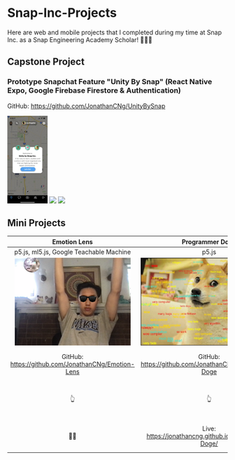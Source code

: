 # Snap-Inc-Projects

Here are web and mobile projects that I completed during my time at Snap Inc. as a Snap Engineering Academy Scholar! 👻👨‍🎓

## Capstone Project

### Prototype Snapchat Feature "Unity By Snap" (React Native Expo, Google Firebase Firestore & Authentication)
GitHub: https://github.com/JonathanCNg/UnityBySnap
<p>
  <img src="Samples/UnityBySnap.png" height="200"/>
  <img src="Samples/BitmojiWalkthroughDemo.gif" height="200"/>
  <img src="Samples/CoCoDemo.gif" height="200"/>
</p>

## Mini Projects

Emotion Lens | Programmer Doge | Seaside Bakery
:-------------------------:|:-------------------------:|:-------------------------:
p5.js, ml5.js, Google Teachable Machine | p5.js | HTML/CSS/JS
<img src="Samples/EmotionLens.png" height="200"/> | <img src="Samples/ProgrammerDoge.jpg" height="200"/> | <img src="Samples/SeasideDonuts.jpg" height="200"/>
GitHub: https://github.com/JonathanCNg/Emotion-Lens | GitHub: https://github.com/JonathanCNg/Programmer-Doge | GitHub: https://github.com/Snap-Engineering-Academy-2021/food-town
👆 | 👆 | My Code: https://github.com/Snap-Engineering-Academy-2021/food-town/tree/main/jonathan 
🙅‍♀️ | Live: https://jonathancng.github.io/Programmer-Doge/ | Live: https://snap-engineering-academy-2021.github.io/food-town/jonathan/index.html
